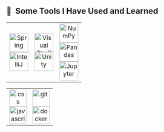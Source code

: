 <h2> 🚀 &nbsp;Some Tools I Have Used and Learned</h2>

<div align="center">
  <table>
    <tr>
      <td align="center" style="border: none;>
        <h3>☕ Java</h3>
        <img src="https://cdn.jsdelivr.net/gh/devicons/devicon/icons/java/java-original.svg" width="50" height="50" alt="Java" />
        <img src="https://cdn.jsdelivr.net/gh/devicons/devicon/icons/spring/spring-original.svg" width="50" height="50" alt="Spring" />
        <img src="https://cdn.jsdelivr.net/gh/devicons/devicon/icons/intellij/intellij-original.svg" width="50" height="50" alt="IntelliJ" />
      </td>
      <td align="center" style="border: none;>
        <h3>🔷 C#</h3>
        <img src="https://cdn.jsdelivr.net/gh/devicons/devicon/icons/csharp/csharp-original.svg" width="50" height="50" alt="C#" />
        <img src="https://cdn.jsdelivr.net/gh/devicons/devicon/icons/visualstudio/visualstudio-original.svg" width="50" height="50" alt="Visual Studio" />
        <img src="https://cdn.jsdelivr.net/gh/devicons/devicon/icons/unity/unity-original.svg" width="50" height="50" alt="Unity" />
      </td>
      <td align="center" style="border: none;>
        <h3>🐍 Python</h3>
        <img src="https://cdn.jsdelivr.net/gh/devicons/devicon/icons/python/python-original.svg" width="50" height="50" alt="Python" />
        <img src="https://cdn.jsdelivr.net/gh/devicons/devicon/icons/numpy/numpy-original.svg" width="50" height="50" alt="NumPy" />
        <img src="https://cdn.jsdelivr.net/gh/devicons/devicon/icons/pandas/pandas-original-wordmark.svg" width="50" height="50" alt="Pandas" />
        <img src="https://cdn.jsdelivr.net/gh/devicons/devicon/icons/jupyter/jupyter-original-wordmark.svg" width="50" height="50" alt="Jupyter" />
      </td>
    </tr>
  </table>
</div>

<div align="center">
  <table>
    <tr>
      <td align="center" style="border: none;>
        <h3>🌐 &nbsp;Frontend</h3>
        <img src="https://cdn.jsdelivr.net/gh/devicons/devicon@latest/icons/html5/html5-original-wordmark.svg" alt="html" width="45" height="45"/>
        <img src="https://cdn.jsdelivr.net/gh/devicons/devicon@latest/icons/css3/css3-original-wordmark.svg" alt="css" width="45" height="45"/>
        <img src="https://cdn.jsdelivr.net/gh/devicons/devicon@latest/icons/javascript/javascript-original.svg" alt="javascript" width="45" height="45"/>
      </td>
      <td align="center" style="border: none;>
        <h3>🔧 &nbsp;Other Tools</h3>
        <img src="https://cdn.jsdelivr.net/gh/devicons/devicon@latest/icons/mysql/mysql-plain-wordmark.svg" alt="mysql" width="45" height="45"/>
        <img src="https://cdn.jsdelivr.net/gh/devicons/devicon@latest/icons/git/git-original.svg" alt="git" width="45" height="45"/>
        <img src="https://cdn.jsdelivr.net/gh/devicons/devicon@latest/icons/docker/docker-original.svg" alt="docker" width="45" height="45"/>
      </td>
    </tr>
  </table>
</div>
